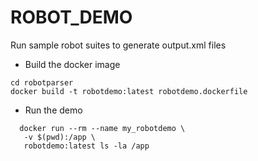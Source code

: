 # ROBOT_DEMO

Run sample robot suites to generate output.xml files

- Build the docker image

```
cd robotparser
docker build -t robotdemo:latest robotdemo.dockerfile
```

- Run the demo

```
  docker run --rm --name my_robotdemo \
   -v $(pwd):/app \
   robotdemo:latest ls -la /app

```
